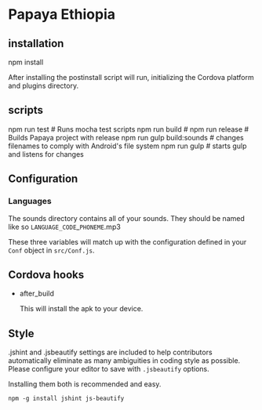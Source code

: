 # Papaya Ethiopia

## installation

   npm install

After installing the postinstall script will run, initializing the Cordova platform and plugins directory.

## scripts

   npm run test              # Runs mocha test scripts
   npm run build             #
   npm run release           # Builds Papaya project with release
   npm run gulp build:sounds # changes filenames to comply with Android's file system
   npm run gulp              # starts gulp and listens for changes

## Configuration

### Languages

The sounds directory contains all of your sounds. They should be named like so `LANGUAGE_CODE`_`PHONEME`.mp3

These three variables will match up with the configuration defined in your `Conf` object in `src/Conf.js`.

## Cordova hooks

* after_build

   This will install the apk to your device.

## Style

.jshint and .jsbeautify settings are included to help contributors automatically eliminate as many ambiguities in coding style as possible. Please configure your editor to save with `.jsbeautify` options.

Installing them both is recommended and easy.

    npm -g install jshint js-beautify 